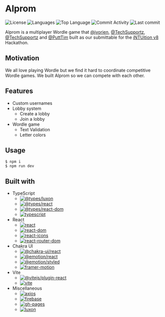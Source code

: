 # Alprom

![License](https://img.shields.io/github/license/TechSupportz/alprom?style=for-the-badge) ![Languages](https://img.shields.io/github/languages/count/TechSupportz/alprom?style=for-the-badge) ![Top Language](https://img.shields.io/github/languages/top/TechSupportz/alprom?style=for-the-badge) ![Commit Activity](https://img.shields.io/github/commit-activity/y/TechSupportz/alprom?style=for-the-badge) ![Last commit](https://img.shields.io/github/last-commit/TechSupportz/alprom?style=for-the-badge)

Alprom is a multiplayer Wordle game that [@jyorien](https://github.com/jyorien), [@TechSupportz](https://github.com/TechSupportz), [@TechSupportz](https://github.com/TechSupportz) and [@PuttTim](https://github.com/PuttTim) built as our submittable for the [iNTUition v8](https://intuition-v8.devpost.com/) Hackathon.

## Motivation

We all love playing Wordle but we find it hard to coordinate competitive Wordle games. We built Alprom so we can compete with each other.

## Features

-   Custom usernames
-   Lobby system
    -   Create a lobby
    -   Join a lobby
-   Wordle game
    -   Text Validation
    -   Letter colors

## Usage

```
$ npm i
$ npm run dev
```

## Built with

-   TypeScript
    -   [![@types/luxon](https://img.shields.io/github/package-json/dependency-version/TechSupportz/alprom/dev/@types/luxon?style=flat-square)](https://npmjs.com/package/@types/luxon)
    -   [![@types/react](https://img.shields.io/github/package-json/dependency-version/TechSupportz/alprom/dev/@types/react?style=flat-square)](https://npmjs.com/package/@types/react)
    -   [![@types/react-dom](https://img.shields.io/github/package-json/dependency-version/TechSupportz/alprom/dev/@types/react-dom?style=flat-square)](https://npmjs.com/package/@types/react-dom)
    -   [![typescript](https://img.shields.io/github/package-json/dependency-version/TechSupportz/alprom/dev/typescript?style=flat-square)](https://npmjs.com/package/typescript)
-   React
    -   [![react](https://img.shields.io/github/package-json/dependency-version/TechSupportz/alprom/react?style=flat-square)](https://npmjs.com/package/react)
    -   [![react-dom](https://img.shields.io/github/package-json/dependency-version/TechSupportz/alprom/react-dom?style=flat-square)](https://npmjs.com/package/react-dom)
    -   [![react-icons](https://img.shields.io/github/package-json/dependency-version/TechSupportz/alprom/react-icons?style=flat-square)](https://npmjs.com/package/react-icons)
    -   [![react-router-dom](https://img.shields.io/github/package-json/dependency-version/TechSupportz/alprom/react-router-dom?style=flat-square)](https://npmjs.com/package/react-router-dom)
-   Chakra UI
    -   [![@chakra-ui/react](https://img.shields.io/github/package-json/dependency-version/TechSupportz/alprom/@chakra-ui/react?style=flat-square)](https://npmjs.com/package/@chakra-ui/react)
    -   [![@emotion/react](https://img.shields.io/github/package-json/dependency-version/TechSupportz/alprom/@emotion/react?style=flat-square)](https://npmjs.com/package/@emotion/react)
    -   [![@emotion/styled](https://img.shields.io/github/package-json/dependency-version/TechSupportz/alprom/@emotion/styled?style=flat-square)](https://npmjs.com/package/@emotion/styled)
    -   [![framer-motion](https://img.shields.io/github/package-json/dependency-version/TechSupportz/alprom/framer-motion?style=flat-square)](https://npmjs.com/package/framer-motion)
-   Vite
    -   [![@vitejs/plugin-react](https://img.shields.io/github/package-json/dependency-version/TechSupportz/alprom/dev/@vitejs/plugin-react?style=flat-square)](https://npmjs.com/package/@vitejs/plugin-react)
    -   [![vite](https://img.shields.io/github/package-json/dependency-version/TechSupportz/alprom/dev/vite?style=flat-square)](https://npmjs.com/package/vite)
-   Miscellaneous
    -   [![axios](https://img.shields.io/github/package-json/dependency-version/TechSupportz/alprom/axios?style=flat-square)](https://npmjs.com/package/axios)
    -   [![firebase](https://img.shields.io/github/package-json/dependency-version/TechSupportz/alprom/firebase?style=flat-square)](https://npmjs.com/package/firebase)
    -   [![gh-pages](https://img.shields.io/github/package-json/dependency-version/TechSupportz/alprom/dev/gh-pages?style=flat-square)](https://npmjs.com/package/gh-pages)
    -   [![luxon](https://img.shields.io/github/package-json/dependency-version/TechSupportz/alprom/luxon?style=flat-square)](https://npmjs.com/package/luxon)
